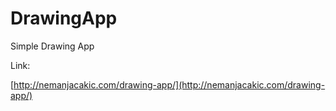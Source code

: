 # DrawingApp

Simple Drawing App

Link:

[http://nemanjacakic.com/drawing-app/](http://nemanjacakic.com/drawing-app/)
